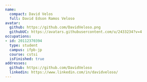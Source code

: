 ```yaml
---
name:
  compact: David Velos
  full: David Edson Ramos Veloso
avatar:
  github: https://github.com/DavidVeloso.png
  githubUC: https://avatars.githubusercontent.com/u/2433234?v=4
occupations:
- id: 20112370394
  type: student
  campus: ifpb-jp
  course: cstsi
  isFinished: true
addresses:
  github: https://github.com/DavidVeloso
  linkedin: https://www.linkedin.com/in/davidveloso/
---
```

